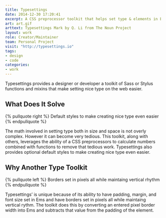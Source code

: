 ```yaml
---
title: Typesettings
date: 2014-12-30 17:20:41
excerpt: A CSS preprocessor toolkit that helps set type & elements in Ems with modular scale, vertical rhythm, and responsive ratio based headlines.
art: art.gif
arttext: Typesettings Mark by Q. Li from The Noun Project
layout: work
role: Creator/Maintainer
team: Personal Project
visit: "http://typesettings.io"
tags:
- design
- code
categories:
- work
---
```


<span class=dropcap>T</span>ypesettings provides a designer or developer a toolkit of Sass or Stylus functions and mixins that make setting nice type on the web easier.

## What Does It Solve

{% pullquote right %}
  Default styles to make creating nice type even easier
{% endpullquote %}

The math involved in setting type both in size and space is not overly complex. However it can become very tedious. This toolkit, along with others, leverages the ability of a CSS preprocessors to calculate numbers combined with functions to remove that tedious work. Typesettings also provides optional default styles to make creating nice type even easier.

## Why Another Type Toolkit

{% pullquote left %}
Borders set in pixels all while maintaing vertical rhythm
{% endpullquote %}

Typesettings’ is unique because of its ability to have padding, margin, and font size set in Ems and have borders set in pixels all while maintaing vertical rythm. The toolkit does this by converting an entered pixel border width into Ems and subtracts that value from the padding of the element.